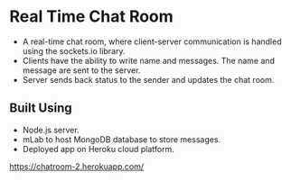 # Real Time Chat Room

* A real-time chat room, where client-server communication is handled using the sockets.io library.
* Clients have the ability to write name and messages. The name and message are sent to the server.
* Server sends back status to the sender and updates the chat room.

## Built Using

* Node.js server.
* mLab to host MongoDB database to store messages.
* Deployed app on Heroku cloud platform.

https://chatroom-2.herokuapp.com/
